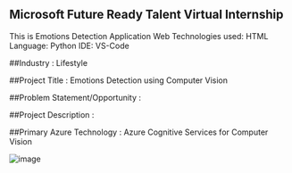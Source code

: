 ## Microsoft Future Ready Talent Virtual Internship

This is Emotions Detection Application
Web Technologies used: HTML
Language: Python
IDE: VS-Code

##Industry : Lifestyle

##Project Title : Emotions Detection using Computer Vision


##Problem Statement/Opportunity :

##Project Description :

##Primary Azure Technology :
Azure Cognitive Services for Computer Vision


![image](https://github.com/rithikabadam/FTR-Internship-Project/assets/94275810/b9feaa6a-600d-4a62-a7ec-7c504148e9a4)
